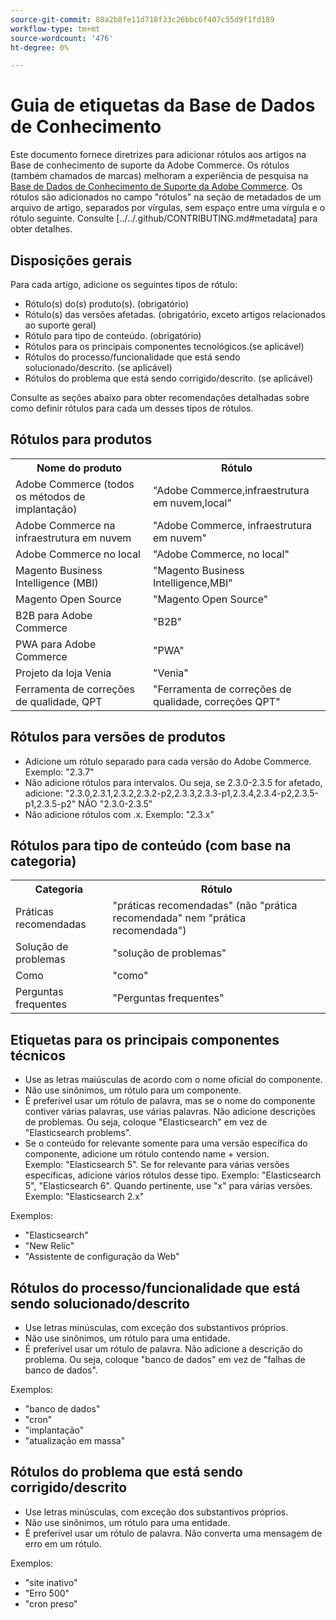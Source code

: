 ```yaml
---
source-git-commit: 88a2b8fe11d718f33c26bbc6f407c55d9f1fd189
workflow-type: tm+mt
source-wordcount: '476'
ht-degree: 0%

---
```

# Guia de etiquetas da Base de Dados de Conhecimento

Este documento fornece diretrizes para adicionar rótulos aos artigos na Base de conhecimento de suporte da Adobe Commerce.
Os rótulos (também chamados de marcas) melhoram a experiência de pesquisa na [Base de Dados de Conhecimento de Suporte da Adobe Commerce](https://support.magento.com/hc/en-us).
Os rótulos são adicionados no campo &quot;rótulos&quot; na seção de metadados de um arquivo de artigo, separados por vírgulas, sem espaço entre uma vírgula e o rótulo seguinte.
Consulte [../../.github/CONTRIBUTING.md#metadata] para obter detalhes.

## Disposições gerais

Para cada artigo, adicione os seguintes tipos de rótulo:

* Rótulo(s) do(s) produto(s). (obrigatório)
* Rótulo(s) das versões afetadas. (obrigatório, exceto artigos relacionados ao suporte geral)
* Rótulo para tipo de conteúdo. (obrigatório)
* Rótulos para os principais componentes tecnológicos.(se aplicável)
* Rótulos do processo/funcionalidade que está sendo solucionado/descrito. (se aplicável)
* Rótulos do problema que está sendo corrigido/descrito. (se aplicável)

Consulte as seções abaixo para obter recomendações detalhadas sobre como definir rótulos para cada um desses tipos de rótulos.

## Rótulos para produtos

<table>
<tbody>
  <tr>
    <th>Nome do produto</th>
    <th>Rótulo</th>
  </tr>
  <tr>
    <td>Adobe Commerce (todos os métodos de implantação) </td>
    <td>
    "Adobe Commerce,infraestrutura em nuvem,local"
    </td>
  </tr>
  <tr>
    <td>Adobe Commerce na infraestrutura em nuvem</td>
    <td>
      "Adobe Commerce, infraestrutura em nuvem"
    </td>
  </tr>
  <tr>
    <td>Adobe Commerce no local</td>
    <td>"Adobe Commerce, no local"</td>
  </tr>
  <tr>
    <td>Magento Business Intelligence (MBI)</td>
    <td>
        "Magento Business Intelligence,MBI"
    </td>
  </tr>
   <tr>
    <td>Magento Open Source</td>
    <td>
        "Magento Open Source"
    </td>
  </tr>
  <tr>
    <td>B2B para Adobe Commerce</td>
    <td>"B2B"</td>
  </tr>
  <tr>
    <td>PWA para Adobe Commerce</td>
    <td>"PWA"</td>
  </tr>
  <tr>
    <td>Projeto da loja Venia</td>
    <td>"Venia"</td>
  </tr>
  <tr>
    <td>Ferramenta de correções de qualidade, QPT</td>
    <td>"Ferramenta de correções de qualidade, correções QPT"</td>
  </tr>
  </tbody>
</table>

## Rótulos para versões de produtos

* Adicione um rótulo separado para cada versão do Adobe Commerce. Exemplo: &quot;2.3.7&quot;
* Não adicione rótulos para intervalos.
Ou seja, se 2.3.0-2.3.5 for afetado, adicione: &quot;2.3.0,2.3.1,2.3.2,2.3.2-p2,2.3.3,2.3.3-p1,2.3.4,2.3.4-p2,2.3.5-p1,2.3.5-p2&quot;
NÃO &quot;2.3.0-2.3.5&quot;
* Não adicione rótulos com .x. Exemplo: &quot;2.3.x&quot;

## Rótulos para tipo de conteúdo (com base na categoria)

<table>
  <tbody>
    <tr>
      <th>Categoria</th>
      <th>Rótulo</th>
    </tr>
    <tr>
      <td>Práticas recomendadas</td>
      <td>"práticas recomendadas" (não "prática recomendada" nem "prática recomendada")</td>
    </tr>
    <tr>
      <td>
        Solução de problemas
      </td>
      <td>
      "solução de problemas"
      </td>
    </tr>
    <tr>
      <td>Como</td>
      <td>"como"</td>
    </tr>
    <tr>
      <td>Perguntas frequentes</td>
      <td >"Perguntas frequentes"</td>
    </tr>
  </tbody>
</table>

## Etiquetas para os principais componentes técnicos

* Use as letras maiúsculas de acordo com o nome oficial do componente.
* Não use sinônimos, um rótulo para um componente.
* É preferível usar um rótulo de palavra, mas se o nome do componente contiver várias palavras, use várias palavras. Não adicione descrições de problemas. Ou seja, coloque &quot;Elasticsearch&quot; em vez de &quot;Elasticsearch problems&quot;.
* Se o conteúdo for relevante somente para uma versão específica do componente, adicione um rótulo contendo name + version.\
  Exemplo: &quot;Elasticsearch 5&quot;. Se for relevante para várias versões específicas, adicione vários rótulos desse tipo. Exemplo: &quot;Elasticsearch 5&quot;, &quot;Elasticsearch 6&quot;. Quando pertinente, use &quot;x&quot; para várias versões. Exemplo: &quot;Elasticsearch 2.x&quot;

Exemplos:

* &quot;Elasticsearch&quot;
* &quot;New Relic&quot;
* &quot;Assistente de configuração da Web&quot;

## Rótulos do processo/funcionalidade que está sendo solucionado/descrito

* Use letras minúsculas, com exceção dos substantivos próprios.
* Não use sinônimos, um rótulo para uma entidade.
* É preferível usar um rótulo de palavra. Não adicione a descrição do problema. Ou seja, coloque &quot;banco de dados&quot; em vez de &quot;falhas de banco de dados&quot;.

Exemplos: 

* &quot;banco de dados&quot;
* &quot;cron&quot;
* &quot;implantação&quot;
* &quot;atualização em massa&quot;

## Rótulos do problema que está sendo corrigido/descrito

* Use letras minúsculas, com exceção dos substantivos próprios.
* Não use sinônimos, um rótulo para uma entidade.
* É preferível usar um rótulo de palavra. Não converta uma mensagem de erro em um rótulo.

Exemplos:

* &quot;site inativo&quot;
* &quot;Erro 500&quot;
* &quot;cron preso&quot;
